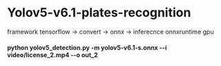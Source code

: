# Yolov5-v6.1-plates-recognition

framework tensorflow -> convert -> onnx -> inferecnce onnxruntime gpu

#### python yolov5_detection.py -m yolov5-v6.1-s.onnx --i video/license_2.mp4 --o out_2

